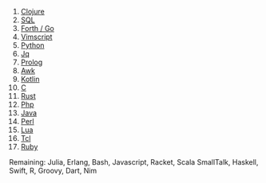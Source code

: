 1. [Clojure](https://github.com/Axnyff/advent-of-code/tree/master/2021/1)
2. [SQL](https://github.com/Axnyff/advent-of-code/tree/master/2021/2)
3. [Forth / Go](https://github.com/Axnyff/advent-of-code/tree/master/2021/3)
4. [Vimscript](https://github.com/Axnyff/advent-of-code/tree/master/2021/4)
5. [Python](https://github.com/Axnyff/advent-of-code/tree/master/2021/5)
6. [Jq](https://github.com/Axnyff/advent-of-code/tree/master/2021/6)
7. [Prolog](https://github.com/Axnyff/advent-of-code/tree/master/2021/7)
8. [Awk](https://github.com/Axnyff/advent-of-code/tree/master/2021/8)
9. [Kotlin](https://github.com/Axnyff/advent-of-code/tree/master/2021/9)
10. [C](https://github.com/Axnyff/advent-of-code/tree/master/2021/10)
11. [Rust](https://github.com/Axnyff/advent-of-code/tree/master/2021/11)
12. [Php](https://github.com/Axnyff/advent-of-code/tree/master/2021/12)
13. [Java](https://github.com/Axnyff/advent-of-code/tree/master/2021/13)
14. [Perl](https://github.com/Axnyff/advent-of-code/tree/master/2021/14)
15. [Lua](https://github.com/Axnyff/advent-of-code/tree/master/2021/15)
16. [Tcl](https://github.com/Axnyff/advent-of-code/tree/master/2021/16)
16. [Ruby](https://github.com/Axnyff/advent-of-code/tree/master/2021/17)

Remaining:
Julia, Erlang, Bash, Javascript, Racket, Scala
SmallTalk, Haskell, Swift, R, Groovy, Dart, Nim
